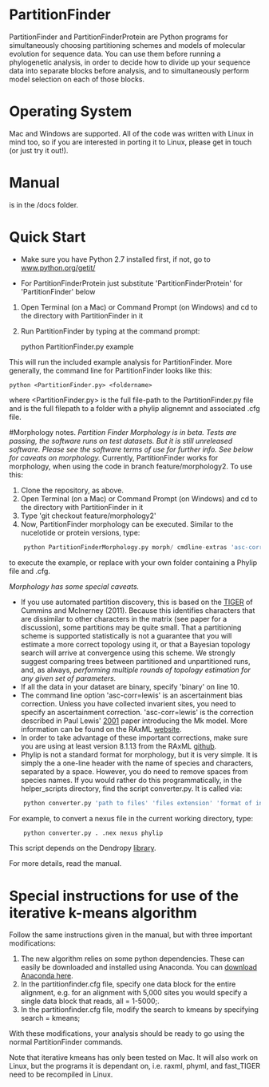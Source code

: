 # PartitionFinder

PartitionFinder and PartitionFinderProtein are Python programs for simultaneously 
choosing partitioning schemes and models of molecular evolution for sequence data. 
You can use them before running a phylogenetic analysis, in order
to decide how to divide up your sequence data into separate blocks before
analysis, and to simultaneously perform model selection on each of those
blocks.

# Operating System

Mac and Windows are supported.
All of the code was written with Linux in mind too, so if you are interested
in porting it to Linux, please get in touch (or just try it out!).

# Manual

is in the /docs folder. 

# Quick Start

* Make sure you have Python 2.7 installed first, if not, go to www.python.org/getit/

* For PartitionFinderProtein just substitute 'PartitionFinderProtein' for 'PartitionFinder' below

1.  Open Terminal (on a Mac) or Command Prompt (on Windows) and cd to the directory with PartitionFinder in it
2.  Run PartitionFinder by typing at the command prompt:

    python PartitionFinder.py example

This will run the included example analysis for PartitionFinder. More generally, the command line for PartitionFinder looks like this:

    python <PartitionFinder.py> <foldername>

where <PartitionFinder.py> is the full file-path to the PartitionFinder.py file
and <foldername> is the full filepath to a folder with a phylip alignemnt and associated .cfg file.

#Morphology notes.
*Partition Finder Morphology is in beta. Tests are passing, the software runs on test datasets. But it is still unreleased software. Please see the software terms of use for further info. See below for caveats on morphology.*
Currently, PartitionFinder works for morphology, when using the code in  branch feature/morphology2. To use this:

1. Clone the repository, as above.
2. Open Terminal (on a Mac) or Command Prompt (on Windows) and cd to the directory with PartitionFinder in it
3. Type 'git checkout feature/morphology2'
4. Now, PartitionFinder morphology can be executed. Similar to the nucelotide or protein versions, type:
```python
    python PartitionFinderMorphology.py morph/ cmdline-extras 'asc-corr=lewis'
```    
to execute the example, or replace <morph/> with your own folder containing a Phylip file and .cfg.

*Morphology has some special caveats.*
+ If you use automated partition discovery, this is based on the [TIGER](http://bioinf.nuim.ie/tiger/) of Cummins and McInerney (2011). Because this identifies characters that are dissimilar to other characters in the matrix (see paper for a discussion), some partitions may be quite small. That a partitioning scheme is supported statistically is not a guarantee that you will estimate a more correct topology using it, or that a Bayesian topology search will arrive at convergence using this scheme. We strongly suggest comparing trees between partitioned and unpartitioned runs, and, as always, _performing multiple rounds of topology estimation for any given set of parameters._
+ If all the data in your dataset are binary, specify 'binary' on line 10.
+ The command line option 'asc-corr=lewis' is an ascertainment bias correction. Unless you have collected invarient sites, you 
need to specify an ascertainment correction. 'asc-corr=lewis' is the correction described in Paul Lewis' [2001](http://sysbio.oxfordjournals.org/content/50/6/913) paper introducing the Mk model. More information can be found on 
the RAxML [website](http://sco.h-its.org/exelixis/resource/download/NewManual.pdf).
+ In order to take advantage of these important corrections, make sure you are using at least version 8.1.13
from the RAxML [github](https://github.com/stamatak/standard-RAxML/releases). 
+ Phylip is not a standard format for morphology, but it is very simple. It is simply the a one-line header with the name of species 
and characters, separated by a space. However, you do need to remove spaces from species names. If you would rather do this programmatically,
in the helper_scripts directory, find the script converter.py. It is called via:
```python
    python converter.py 'path to files' 'files extension' 'format of input files' 'format you need'
```
For example, to convert a nexus file in the current working directory, type:
```python
    python converter.py . .nex nexus phylip
```
This script depends on the Dendropy [library](https://pythonhosted.org/DendroPy/index.html).

For more details, read the manual.

# Special instructions for use of the iterative k-means algorithm

Follow the same instructions given in the manual, but with three important modifications:

1.  The new algorithm relies on some python dependencies. These can easily be downloaded and installed using Anaconda. You can [download Anaconda here](http://continuum.io/downloads).
2.  In the partitionfinder.cfg file, specify one data block for the entire alignment, e.g. for an alignment with 5,000 sites you would specify a single data block that reads, all = 1-5000;.
3.  In the partitionfinder.cfg file, modify the search to kmeans by specifying search = kmeans;

With these modifications, your analysis should be ready to go using the normal PartitionFinder commands.

Note that iterative kmeans has only been tested on Mac. It will also work on Linux, but the programs it is dependant on, i.e. raxml, phyml, and fast_TIGER need to be recompiled in Linux.